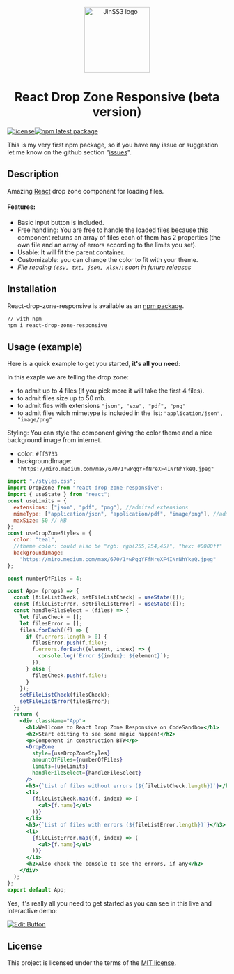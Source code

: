 <p align="center">
 <img width="150" src="https://pbs.twimg.com/media/EVf6Z8rWoAQdMvG.jpg" alt="JinSS3 logo"></a></p>
</p>

<h1 align="center">React Drop Zone Responsive (beta version)</h1>

[![license](https://img.shields.io/badge/license-MIT-blue.svg)](https://github.com/mui-org/material-ui/blob/master/LICENSE)[![npm latest package](https://img.shields.io/badge/npm%40latest-2.7.x-orange)](https://www.npmjs.com/package/react-drop-zone-responsive)

This is my very first npm package, so if you have any issue or suggestion let me know on the github section "[issues](https://github.com/JinSSJ3/react-drop-zone-responsive/issues)".

## Description

Amazing [React](https://reactjs.org/) drop zone component for loading files.

#### Features:

- Basic input button is included.
- Free handling: You are free to handle the loaded files because this component returns an array of files each of them has 2 properties (the own file and an array of errors according to the limits you set).
- Usable: It will fit the parent container.
- Customizable: you can change the color to fit with your theme.
- *File reading `(csv, txt, json, xlsx)`: soon in future releases*

## Installation

React-drop-zone-responsive is available as an [npm package](https://www.npmjs.com/package/react-drop-zone-responsive).

```sh
// with npm
npm i react-drop-zone-responsive
```

## Usage (example)

Here is a quick example to get you started, **it's all you need**:

In this exaple we are telling the drop zone:

- to admit up to 4 files (if you pick more it will take the first 4 files).
- to admit files size up to 50 mb.
- to admit fies with extensions `"json", "exe", "pdf", "png"`
- to admit files wich mimetype is included in the list: `"application/json", "image/png"`

Styling: You can style the component giving the color theme and a nice background image from internet.

- color: `#ff5733`
- backgroundImage: `"https://miro.medium.com/max/670/1*wPqqYFfNreXF4INrNhYkeQ.jpeg"`

````jsx
import "./styles.css";
import DropZone from "react-drop-zone-responsive";
import { useState } from "react";
const useLimits = {
  extensions: ["json", "pdf", "png"], //admited extensions
  mimeType: ["application/json", "application/pdf", "image/png"], //admited mymetypes
  maxSize: 50 // MB
};
const useDropZoneStyles = {
  color: "teal", 
  //theme color: could also be "rgb: rgb(255,254,45)", "hex: #0000ff"
  backgroundImage:
    "https://miro.medium.com/max/670/1*wPqqYFfNreXF4INrNhYkeQ.jpeg"
};

const numberOfFiles = 4;

const App= (props) => {
  const [fileListCheck, setFileListCheck] = useState([]);
  const [fileListError, setFileListError] = useState([]);
  const handleFileSelect = (files) => {
    let filesCheck = [];
    let filesError = [];
    files.forEach((f) => {
      if (f.errors.length > 0) {
        filesError.push(f.file);
        f.errors.forEach((element, index) => {
          console.log(`Error ${index}: ${element}`);
        });
      } else {
        filesCheck.push(f.file);
      }
    });
    setFileListCheck(filesCheck);
    setFileListError(filesError);
  };
  return (
    <div className="App">
      <h1>Wellcome to React Drop Zone Responsive on CodeSandbox</h1>
      <h2>Start editing to see some magic happen!</h2>
      <p>Component in construction BTW</p>
      <DropZone
        style={useDropZoneStyles}
        amountOfFiles={numberOfFiles}
        limits={useLimits}
        handleFileSelect={handleFileSelect}
      />
      <h3>{`List of files without errors (${fileListCheck.length})`}</h3>
      <li>
        {fileListCheck.map((f, index) => (
          <ul>{f.name}</ul>
        ))}
      </li>
      <h3>{`List of files with errors (${fileListError.length})`}</h3>
      <li>
        {fileListError.map((f, index) => (
          <ul>{f.name}</ul>
        ))}
      </li>
      <h2>Also check the console to see the errors, if any</h2>
    </div>
  );
};
export default App;


````


Yes, it's really all you need to get started as you can see in this live and interactive demo:

[![Edit Button](https://codesandbox.io/static/img/play-codesandbox.svg)](https://codesandbox.io/s/dropzone-test-wztkb?file=/src/App.js)

## License

This project is licensed under the terms of the
[MIT license](/LICENSE).

